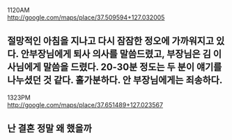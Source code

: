 1120AM  
http://google.com/maps/place/37.509594+127.032005  
  
절망적인 아침을 지나고 다시 잠잠한 정오에 가까워지고 있다. 안부장님에게 퇴사 의사를 말씀드렸고, 부장님은 김 이사님에게 말씀을 드렸다. 20-30분 정도는 두 분이 얘기를 나누셨던 것 같다. 홀가분하다. 안 부장님에게는 죄송하다.
----------
  
1323PM  
http://google.com/maps/place/37.651489+127.023567  
  
난 결혼 정말 왜 했을까
----------
  